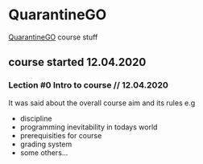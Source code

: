 # QuarantineGO
[QuarantineGO](https://quarantinego.online) course stuff

## course started 12.04.2020

### Lection #0 Intro to course // 12.04.2020
It was said about the overall course aim and its rules e.g
* discipline 
* programming inevitability in todays world
* prerequisities for course 
* grading system
* some others... 
